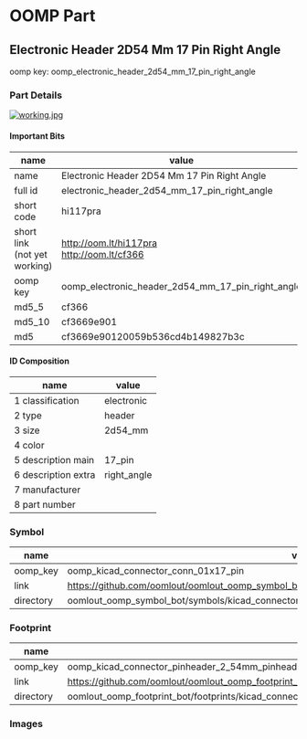 # OOMP Part  
## Electronic Header 2D54 Mm 17 Pin Right Angle  
  
oomp key: oomp_electronic_header_2d54_mm_17_pin_right_angle  
  
### Part Details  
  
[![working.jpg](working_600.jpg)](working.jpg)  
  
#### Important Bits  
| name | value | 
| --- | --- | 
| name | Electronic Header 2D54 Mm 17 Pin Right Angle | 
| full id | electronic_header_2d54_mm_17_pin_right_angle | 
| short code | hi117pra | 
| short link<br>(not yet working) | http://oom.lt/hi117pra<br>http://oom.lt/cf366 | 
| oomp key | oomp_electronic_header_2d54_mm_17_pin_right_angle | 
| md5_5 | cf366 | 
| md5_10 | cf3669e901 | 
| md5 | cf3669e90120059b536cd4b149827b3c | 
#### ID Composition  
| name | value | 
| --- | --- | 
| 1 classification | electronic | 
| 2 type | header | 
| 3 size | 2d54_mm | 
| 4 color |  | 
| 5 description main | 17_pin | 
| 6 description extra | right_angle | 
| 7 manufacturer |  | 
| 8 part number |  | 
### Symbol  
| name | value | 
| --- | --- | 
| oomp_key | oomp_kicad_connector_conn_01x17_pin | 
| link | https://github.com/oomlout/oomlout_oomp_symbol_bot/tree/main/symbols/kicad_connector_conn_01x17_pin | 
| directory | oomlout_oomp_symbol_bot/symbols/kicad_connector_conn_01x17_pin//working/working.kicad_sym | 
### Footprint  
| name | value | 
| --- | --- | 
| oomp_key | oomp_kicad_connector_pinheader_2_54mm_pinheader_1x17_p2_54mm_vertical | 
| link | https://github.com/oomlout/oomlout_oomp_footprint_bot/tree/main/foootprntss/kicad_connector_pinheader_2_54mm_pinheader_1x17_p2_54mm_vertical | 
| directory | oomlout_oomp_footprint_bot/footprints/kicad_connector_pinheader_2_54mm_pinheader_1x17_p2_54mm_vertical//working/working.kicad_mod | 
### Images  
